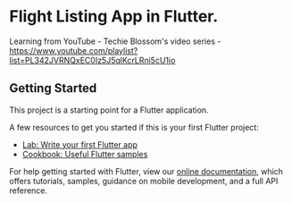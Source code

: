 # Flight Listing App in Flutter. 
Learning from YouTube - Techie Blossom's video series - https://www.youtube.com/playlist?list=PL342JVRNQxEC0Iz5J5qlKcrLRni5cU1jo

## Getting Started

This project is a starting point for a Flutter application.

A few resources to get you started if this is your first Flutter project:

- [Lab: Write your first Flutter app](https://flutter.dev/docs/get-started/codelab)
- [Cookbook: Useful Flutter samples](https://flutter.dev/docs/cookbook)

For help getting started with Flutter, view our
[online documentation](https://flutter.dev/docs), which offers tutorials,
samples, guidance on mobile development, and a full API reference.
